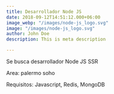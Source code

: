 ```yaml
---
title: Desarrollador Node JS
date: 2018-09-12T14:51:12.000+06:00
image_webp: "/images/node-js_logo.svg"
image: "/images/node-js_logo.svg"
author: John Doe
description: This is meta description

---
```

Se busca desarrollador Node JS SSR

Area: palermo soho

Requisitos: Javascript, Redis, MongoDB